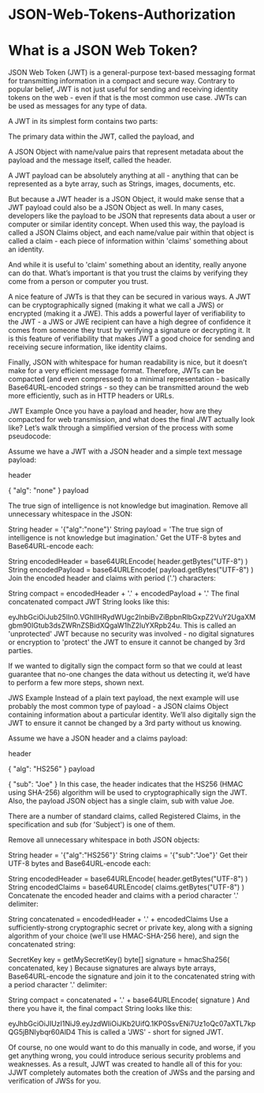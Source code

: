 # JSON-Web-Tokens-Authorization
# What is a JSON Web Token?
JSON Web Token (JWT) is a general-purpose text-based messaging format for transmitting information in a compact and secure way. Contrary to popular belief, JWT is not just useful for sending and receiving identity tokens on the web - even if that is the most common use case. JWTs can be used as messages for any type of data.

A JWT in its simplest form contains two parts:

The primary data within the JWT, called the payload, and

A JSON Object with name/value pairs that represent metadata about the payload and the message itself, called the header.

A JWT payload can be absolutely anything at all - anything that can be represented as a byte array, such as Strings, images, documents, etc.

But because a JWT header is a JSON Object, it would make sense that a JWT payload could also be a JSON Object as well. In many cases, developers like the payload to be JSON that represents data about a user or computer or similar identity concept. When used this way, the payload is called a JSON Claims object, and each name/value pair within that object is called a claim - each piece of information within 'claims' something about an identity.

And while it is useful to 'claim' something about an identity, really anyone can do that. What’s important is that you trust the claims by verifying they come from a person or computer you trust.

A nice feature of JWTs is that they can be secured in various ways. A JWT can be cryptographically signed (making it what we call a JWS) or encrypted (making it a JWE). This adds a powerful layer of verifiability to the JWT - a JWS or JWE recipient can have a high degree of confidence it comes from someone they trust by verifying a signature or decrypting it. It is this feature of verifiability that makes JWT a good choice for sending and receiving secure information, like identity claims.

Finally, JSON with whitespace for human readability is nice, but it doesn’t make for a very efficient message format. Therefore, JWTs can be compacted (and even compressed) to a minimal representation - basically Base64URL-encoded strings - so they can be transmitted around the web more efficiently, such as in HTTP headers or URLs.


JWT Example
Once you have a payload and header, how are they compacted for web transmission, and what does the final JWT actually look like? Let’s walk through a simplified version of the process with some pseudocode:

Assume we have a JWT with a JSON header and a simple text message payload:

header

{
  "alg": "none"
}
payload

The true sign of intelligence is not knowledge but imagination.
Remove all unnecessary whitespace in the JSON:

String header = '{"alg":"none"}'
String payload = 'The true sign of intelligence is not knowledge but imagination.'
Get the UTF-8 bytes and Base64URL-encode each:

String encodedHeader = base64URLEncode( header.getBytes("UTF-8") )
String encodedPayload = base64URLEncode( payload.getBytes("UTF-8") )
Join the encoded header and claims with period ('.') characters:

String compact = encodedHeader + '.' + encodedPayload + '.'
The final concatenated compact JWT String looks like this:

eyJhbGciOiJub25lIn0.VGhlIHRydWUgc2lnbiBvZiBpbnRlbGxpZ2VuY2UgaXMgbm90IGtub3dsZWRnZSBidXQgaW1hZ2luYXRpb24u.
This is called an 'unprotected' JWT because no security was involved - no digital signatures or encryption to 'protect' the JWT to ensure it cannot be changed by 3rd parties.

If we wanted to digitally sign the compact form so that we could at least guarantee that no-one changes the data without us detecting it, we’d have to perform a few more steps, shown next.


JWS Example
Instead of a plain text payload, the next example will use probably the most common type of payload - a JSON claims Object containing information about a particular identity. We’ll also digitally sign the JWT to ensure it cannot be changed by a 3rd party without us knowing.

Assume we have a JSON header and a claims payload:

header

{
  "alg": "HS256"
}
payload

{
  "sub": "Joe"
}
In this case, the header indicates that the HS256 (HMAC using SHA-256) algorithm will be used to cryptographically sign the JWT. Also, the payload JSON object has a single claim, sub with value Joe.

There are a number of standard claims, called Registered Claims, in the specification and sub (for 'Subject') is one of them.

Remove all unnecessary whitespace in both JSON objects:

String header = '{"alg":"HS256"}'
String claims = '{"sub":"Joe"}'
Get their UTF-8 bytes and Base64URL-encode each:

String encodedHeader = base64URLEncode( header.getBytes("UTF-8") )
String encodedClaims = base64URLEncode( claims.getBytes("UTF-8") )
Concatenate the encoded header and claims with a period character '.' delimiter:

String concatenated = encodedHeader + '.' + encodedClaims
Use a sufficiently-strong cryptographic secret or private key, along with a signing algorithm of your choice (we’ll use HMAC-SHA-256 here), and sign the concatenated string:

 SecretKey key = getMySecretKey()
 byte[] signature = hmacSha256( concatenated, key )
Because signatures are always byte arrays, Base64URL-encode the signature and join it to the concatenated string with a period character '.' delimiter:

String compact = concatenated + '.' + base64URLEncode( signature )
And there you have it, the final compact String looks like this:

eyJhbGciOiJIUzI1NiJ9.eyJzdWIiOiJKb2UifQ.1KP0SsvENi7Uz1oQc07aXTL7kpQG5jBNIybqr60AlD4
This is called a 'JWS' - short for signed JWT.

Of course, no one would want to do this manually in code, and worse, if you get anything wrong, you could introduce serious security problems and weaknesses. As a result, JJWT was created to handle all of this for you: JJWT completely automates both the creation of JWSs and the parsing and verification of JWSs for you.
